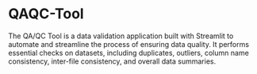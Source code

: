 # QAQC-Tool
The QA/QC Tool is a data validation application built with Streamlit to automate and streamline the process of ensuring data quality. It performs essential checks on datasets, including duplicates, outliers, column name consistency, inter-file consistency, and overall data summaries.
